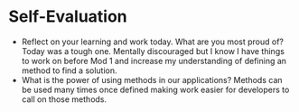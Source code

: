 # Self-Evaluation

- Reflect on your learning and work today. What are you most proud of? Today was a tough one. Mentally discouraged but I know I have things to work on before Mod 1 and increase my understanding of defining an method to find a solution. 
- What is the power of using methods in our applications? Methods can be used many times once defined making work easier for developers to call on those methods. 